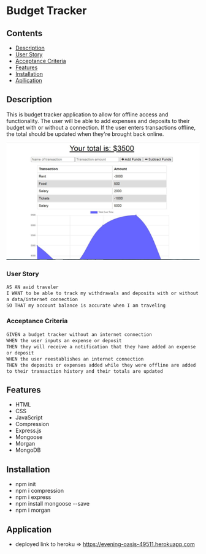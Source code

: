 # Budget Tracker 

## Contents
* [Description](#Description)
* [User Story](#User-Story)
* [Acceptance Criteria](#Acceptance-Criteria)
* [Features](#Features)
* [Installation](#Installation)
* [Apllication](#Application)


## Description
This is budget tracker application to allow for offline access and functionality. The user will be able to add expenses and deposits to their budget with or without a connection. If the user enters transactions offline, the total should be updated when they're brought back online.

![screenshot](./public/budget.JPG)


### User Story

```
AS AN avid traveler
I WANT to be able to track my withdrawals and deposits with or without a data/internet connection
SO THAT my account balance is accurate when I am traveling 
```

### Acceptance Criteria

```
GIVEN a budget tracker without an internet connection
WHEN the user inputs an expense or deposit
THEN they will receive a notification that they have added an expense or deposit
WHEN the user reestablishes an internet connection
THEN the deposits or expenses added while they were offline are added to their transaction history and their totals are updated
```
## Features
- HTML
- CSS
- JavaScript
- Compression
- Express.js
- Mongoose
- Morgan
- MongoDB

## Installation
- npm init
- npm i compression
- npm i express
- npm install mongoose --save
- npm i morgan

## Application

- deployed link to heroku => https://evening-oasis-49511.herokuapp.com